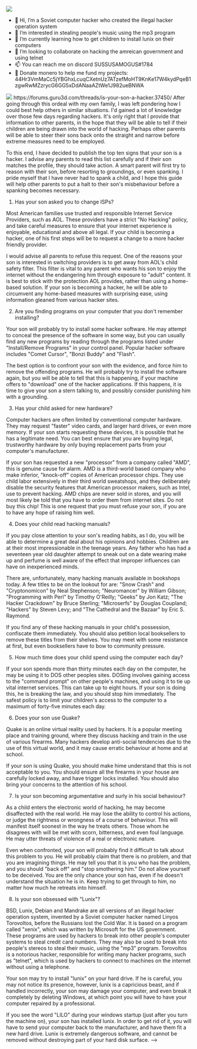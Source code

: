 ![](https://komarev.com/ghpvc/?username=LinyosTorovolto&color=blue)
- 👋 Hi, I’m a Soviet computer hacker who created the illegal hacker operation system
- 👀 I’m interested in stealing people's music using the mp3 program
- 🌱 I’m currently learning how to get children to install lunix on their computers
- 💞️ I’m looking to collaborate on hacking the amreican government and using telnet
- 📫 You can reach me on discord SUSSUSAMOGUS#1784
- 💸 Donate monero to help me fund my projects: 44Hr3VmMaCc5jYBGhxLcuqCXetnUz7ATzefMoHT9KnKe17W4kydPqeB1zgwRwMZzrycG6GG5xDdANaaAZtWe1J982ueBNWA
<img src="https://i.redd.it/2j92ta7cdmn61.png"/>
<!---
SUS-AMOGUS/SUS-AMOGUS is a ✨ special ✨ repository because its `README.md` (this file) appears on your GitHub profile.
You can click the Preview link to take a look at your changes.
--->
https://forums.guru3d.com/threads/is-your-son-a-hacker.37450/
<!——- After a few days of investigation, and some research into computer hacking, I confronted my son with evidence. I'm afraid to say, this was the only time I have ever been truly disappointed in one of my children. We raised them to be honest and to have integrity, and Peter betrayed the principles we tried to encourage in him, when he refused point blank to admit to his activities. His denials continued for hours, and in the end, I was left with no choice but to ban him from using the computer until he is old enough to be responsible for his actions. 

After going through this ordeal with my own family, I was left pondering how I could best help others in similar situations. I'd gained a lot of knowledge over those few days regarding hackers. It's only right that I provide that information to other parents, in the hope that they will be able to tell if their children are being drawn into the world of hacking. Perhaps other parents will be able to steer their sons back onto the straight and narrow before extreme measures need to be employed. 

To this end, I have decided to publish the top ten signs that your son is a hacker. I advise any parents to read this list carefully and if their son matches the profile, they should take action. A smart parent will first try to reason with their son, before resorting to groundings, or even spanking. I pride myself that I have never had to spank a child, and I hope this guide will help other parents to put a halt to their son's misbehaviour before a spanking becomes necessary. 

1. Has your son asked you to change ISPs?

Most American families use trusted and responsible Internet Service Providers, such as AOL. These providers have a strict "No Hacking" policy, and take careful measures to ensure that your internet experience is enjoyable, educational and above all legal. If your child is becoming a hacker, one of his first steps will be to request a change to a more hacker friendly provider. 

I would advise all parents to refuse this request. One of the reasons your son is interested in switching providers is to get away from AOL's child safety filter. This filter is vital to any parent who wants his son to enjoy the internet without the endangering him through exposure to "adult" content. It is best to stick with the protection AOL provides, rather than using a home-based solution. If your son is becoming a hacker, he will be able to circumvent any home-based measures with surprising ease, using information gleaned from various hacker sites. 

2. Are you finding programs on your computer that you don't remember installing? 

Your son will probably try to install some hacker software. He may attempt to conceal the presence of the software in some way, but you can usually find any new programs by reading through the programs listed under "Install/Remove Programs" in your control panel. Popular hacker software includes "Comet Cursor", "Bonzi Buddy" and "Flash". 

The best option is to confront your son with the evidence, and force him to remove the offending programs. He will probably try to install the software again, but you will be able to tell that this is happening, if your machine offers to "download" one of the hacker applications. If this happens, it is time to give your son a stern talking to, and possibly consider punishing him with a grounding. 

3. Has your child asked for new hardware? 

Computer hackers are often limited by conventional computer hardware. They may request "faster" video cards, and larger hard drives, or even more memory. If your son starts requesting these devices, it is possible that he has a legitimate need. You can best ensure that you are buying legal, trustworthy hardware by only buying replacement parts from your computer's manufacturer. 

If your son has requested a new "processor" from a company called "AMD", this is genuine cause for alarm. AMD is a third-world based company who make inferior, "knock-off" copies of American processor chips. They use child labor extensively in their third world sweatshops, and they deliberately disable the security features that American processor makers, such as Intel, use to prevent hacking. AMD chips are never sold in stores, and you will most likely be told that you have to order them from internet sites. Do not buy this chip! This is one request that you must refuse your son, if you are to have any hope of raising him well. 

4. Does your child read hacking manuals? 

If you pay close attention to your son's reading habits, as I do, you will be able to determine a great deal about his opinions and hobbies. Children are at their most impressionable in the teenage years. Any father who has had a seventeen year old daughter attempt to sneak out on a date wearing make up and perfume is well aware of the effect that improper influences can have on inexperienced minds. 

There are, unfortunately, many hacking manuals available in bookshops today. A few titles to be on the lookout for are: "Snow Crash" and "Cryptonomicon" by Neal Stephenson; "Neuromancer" by William Gibson; "Programming with Perl" by Timothy O'Reilly; "Geeks" by Jon Katz; "The Hacker Crackdown" by Bruce Sterling; "Microserfs" by Douglas Coupland; "Hackers" by Steven Levy; and "The Cathedral and the Bazaar" by Eric S. Raymond. 

If you find any of these hacking manuals in your child's possession, confiscate them immediately. You should also petition local booksellers to remove these titles from their shelves. You may meet with some resistance at first, but even booksellers have to bow to community pressure. 

5. How much time does your child spend using the computer each day? 

If your son spends more than thirty minutes each day on the computer, he may be using it to DOS other peoples sites. DOSing involves gaining access to the "command prompt" on other people's machines, and using it to tie up vital internet services. This can take up to eight hours. If your son is doing this, he is breaking the law, and you should stop him immediately. The safest policy is to limit your children's access to the computer to a maximum of forty-five minutes each day. 

6. Does your son use Quake? 

Quake is an online virtual reality used by hackers. It is a popular meeting place and training ground, where they discuss hacking and train in the use of various firearms. Many hackers develop anti-social tendencies due to the use of this virtual world, and it may cause erratic behaviour at home and at school. 

If your son is using Quake, you should make hime understand that this is not acceptable to you. You should ensure all the firearms in your house are carefully locked away, and have trigger locks installed. You should also bring your concerns to the attention of his school. 

7. Is your son becoming argumentative and surly in his social behaviour? 

As a child enters the electronic world of hacking, he may become disaffected with the real world. He may lose the ability to control his actions, or judge the rightness or wrongness of a course of behaviour. This will manifest itself soonest in the way he treats others. Those whom he disagrees with will be met with scorn, bitterness, and even foul language. He may utter threats of violence of a real or electronic nature. 

Even when confronted, your son will probably find it difficult to talk about this problem to you. He will probably claim that there is no problem, and that you are imagining things. He may tell you that it is you who has the problem, and you should "back off" and "stop smothering him." Do not allow yourself to be deceived. You are the only chance your son has, even if he doesn't understand the situation he is in. Keep trying to get through to him, no matter how much he retreats into himself. 

8. Is your son obsessed with "Lunix"? 

BSD, Lunix, Debian and Mandrake are all versions of an illegal hacker operation system, invented by a Soviet computer hacker named Linyos Torovoltos, before the Russians lost the Cold War. It is based on a program called "xenix", which was written by Microsoft for the US government. These programs are used by hackers to break into other people's computer systems to steal credit card numbers. They may also be used to break into people's stereos to steal their music, using the "mp3" program. Torovoltos is a notorious hacker, responsible for writing many hacker programs, such as "telnet", which is used by hackers to connect to machines on the internet without using a telephone. 

Your son may try to install "lunix" on your hard drive. If he is careful, you may not notice its presence, however, lunix is a capricious beast, and if handled incorrectly, your son may damage your computer, and even break it completely by deleting Windows, at which point you will have to have your computer repaired by a professional. 

If you see the word "LILO" during your windows startup (just after you turn the machine on), your son has installed lunix. In order to get rid of it, you will have to send your computer back to the manufacturer, and have them fit a new hard drive. Lunix is extremely dangerous software, and cannot be removed without destroying part of your hard disk surface.
—->
